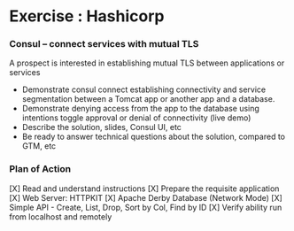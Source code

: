 # Exercise : Hashicorp


### Consul – connect services with mutual TLS

A prospect is interested in establishing mutual TLS between applications or services

* Demonstrate consul connect establishing connectivity and service segmentation between a Tomcat app or another app and a database.
* Demonstrate denying access from the app to the database using intentions toggle approval or denial of connectivity (live demo)
* Describe the solution, slides, Consul UI, etc
* Be ready to answer technical questions about the solution, compared to GTM, etc


### Plan of Action

 [X] Read and understand instructions
 [X] Prepare the requisite application
   [X] Web Server: HTTPKIT
   [X] Apache Derby Database (Network Mode)
   [X] Simple API - Create, List, Drop, Sort by Col, Find by ID
   [X] Verify ability run from localhost and remotely
